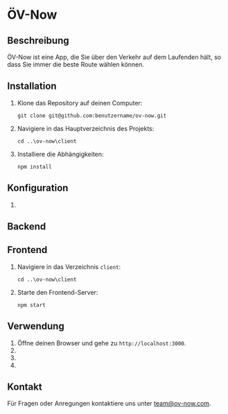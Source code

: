 # ÖV-Now

## Beschreibung
ÖV-Now ist eine App, die Sie über den Verkehr auf dem Laufenden hält, so dass Sie immer die beste Route wählen können.

## Installation
1. Klone das Repository auf deinen Computer:
   ```
   git clone git@github.com:benutzername/ov-now.git
   ```
2. Navigiere in das Hauptverzeichnis des Projekts:
   ```
   cd ..\ov-now\client
   ```
3. Installiere die Abhängigkeiten:
   ```
   npm install
   ```

## Konfiguration
1. 

## Backend


## Frontend
1. Navigiere in das Verzeichnis `client`:
   ```
   cd ..\ov-now\client
   ```
2. Starte den Frontend-Server:
   ```
   npm start
   ```

## Verwendung
1. Öffne deinen Browser und gehe zu `http://localhost:3000`.
2. 
3. 
4. 

## Kontakt
Für Fragen oder Anregungen kontaktiere uns unter team@ov-now.com.
